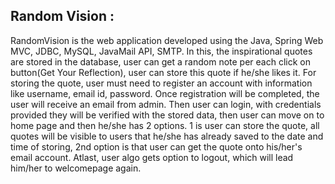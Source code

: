 Random Vision :
---------------
RandomVision is the web application developed using the Java, Spring Web MVC, JDBC, MySQL, JavaMail API, SMTP. In this, the inspirational quotes are stored in the database, user can get a random note per each click on button(Get Your Reflection), user can store this quote if he/she likes it.
For storing the quote, user must need to register an account with information like username, email id, password. Once registration will be completed, the user will receive an email from admin. Then user can login, with credentials provided they will be verified with the stored data, then user can move on to home page and then he/she has 2 options. 1 is user can store the quote, all quotes will be visible to users that he/she has already saved to the date and time of storing, 2nd option is that user can get the quote onto his/her's email account. Atlast, user algo gets option to logout, which will lead him/her to welcomepage again.
